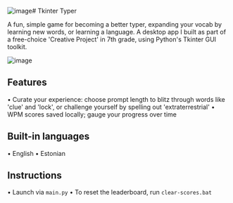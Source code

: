 ![image](https://github.com/user-attachments/assets/ab479698-e2fa-4af6-bc2b-8d5e4efcd632)# Tkinter Typer

A fun, simple game for becoming a better typer, expanding your vocab by learning new words, or learning a language. A desktop app I built as part of a free-choice 'Creative Project' in 7th grade, using Python's Tkinter GUI toolkit.

![image](https://github.com/user-attachments/assets/258c7990-f18b-4523-abf2-9054279e8a22)

## Features
• Curate your experience: choose prompt length to blitz through words like 'clue' and 'lock', or challenge yourself by spelling out 'extraterrestrial'
• WPM scores saved locally; gauge your progress over time

## Built-in languages
• English
• Estonian

## Instructions
• Launch via `main.py`
• To reset the leaderboard, run `clear-scores.bat`
